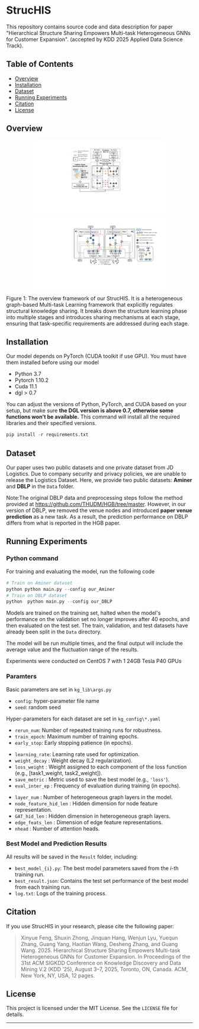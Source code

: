 # StrucHIS

This repository contains source code and data description for paper "Hierarchical Structure Sharing Empowers Multi-task Heterogeneous GNNs for Customer Expansion". (accepted by KDD 2025 Applied Data Science Track).


## Table of Contents
- [Overview](#overview)
- [Installation](#installation)
- [Dataset](#dataset)
- [Running Experiments](#running-experiments)
- [Citation](#citation)
- [License](#license)


## Overview
<p align="center">
  <img src="images/StrucHIS-framework.pdf" height="200"/>
  <img src="images/StrucHIS-detail.pdf" height="200"/>
</p>
Figure 1: The overview framework of our StrucHIS. It is a heterogeneous graph-based Multi-task Learning framework that explicitly regulates structural knowledge sharing. It breaks down the structure learning phase into multiple stages and introduces sharing mechanisms at each stage, ensuring that task-specific requirements are addressed during each stage.


## Installation
Our model depends on PyTorch (CUDA toolkit if use GPU). You must have them installed before using our model
>
* Python 3.7
* Pytorch 1.10.2
* Cuda 11.1
* dgl > 0.7

You can adjust the versions of Python, PyTorch, and CUDA based on your setup, but make sure **the DGL version is above 0.7, otherwise some functions won't be available.** This command will install all the required libraries and their specified versions.
```python 
pip install -r requirements.txt
```

## Dataset
Our paper uses two public datasets and one private dataset from JD Logistics. Due to company security and privacy policies, we are unable to release the Logistics Dataset. Here, we provide two public datasets: **Aminer** and **DBLP** in the `Data` folder.

Note:The original DBLP data and preprocessing steps follow the method provided at https://github.com/THUDM/HGB/tree/master. However, in our version of DBLP, we removed the venue nodes and introduced **paper venue prediction** as a new task. As a result, the prediction performance on DBLP differs from what is reported in the HGB paper.



## Running Experiments
### Python command
For training and evaluating the model, run the following code
```python 
# Train on Aminer dataset
python python main.py --config our_Aminer
# Train on DBLP dataset
python  python main.py --config our_DBLP
```
Models are trained on the training set, halted when the model's performance on the validation set no longer improves after 40 epochs, and then evaluated on the test set. The train, validation, and test datasets have already been split in the `Data` directory.

The model will be run multiple times, and the final output will include the average value and the fluctuation range of the results.
  
Experiments were conducted on CentOS 7 with 1 24GB Tesla P40 GPUs

### Paramters
Basic parameters are set in `kg_lib\args.py`
>
* `config`: hyper-parameter file name
* `seed`: random seed

Hyper-parameters for each dataset are set in `kg_config\*.yaml`
>
* `rerun_num`: Number of repeated training runs for robustness. 
* `train_epoch`: Maximum number of training epochs.
* `early_stop`: Early stopping patience (in epochs).

>
* `learning_rate`: Learning rate used for optimization. 
* `weight_decay`   : Weight decay (L2 regularization).                
* `loss_weight`    : Weight assigned to each component of the loss function (e.g., [task1_weight, task2_weight]). 
* `save_metric`    : Metric used to save the best model (e.g., `'loss'`). 
* `eval_inter_ep`  : Frequency of evaluation during training (in epochs). 
>
* `layer_num`          : Number of heterogeneous graph layers in the model.              
* `node_feature_hid_len` : Hidden dimension for node feature representation. 
* `GAT_hid_len`        : Hidden dimension in heterogeneous graph layers. 
* `edge_feats_len`     : Dimension of edge feature representations.       
* `nhead`              : Number of attention heads.


### Best Model and Prediction Results
All results will be saved in the `Result` folder, including:

- `best_model_{i}.py`: The best model parameters saved from the *i*-th training run.
- `best_result.json`: Contains the test set performance of the best model from each training run.
- `log.txt`: Logs of the training process.



## Citation

If you use StrucHIS in your research, please cite the following paper:

> Xinyue Feng, Shuxin Zhong, Jinquan Hang, Wenjun Lyu, Yuequn Zhang, Guang Yang, Haotian Wang, Desheng Zhang, and Guang Wang. 2025. Hierarchical Structure Sharing Empowers Multi-task Heterogeneous GNNs for Customer Expansion. In Proceedings of the 31st ACM SIGKDD Conference on Knowledge Discovery and Data Mining V.2 (KDD ’25), August 3–7, 2025, Toronto, ON, Canada. ACM, New York, NY, USA, 12 pages.

## License

This project is licensed under the MIT License. See the `LICENSE` file for details.

---

